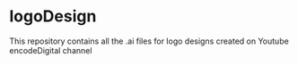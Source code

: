 # logoDesign
This repository contains all the .ai files for logo designs created on Youtube encodeDigital channel
